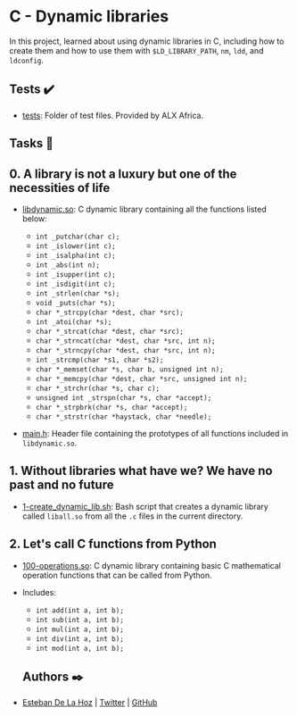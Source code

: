 # C - Dynamic libraries

In this project, learned about using dynamic libraries in C, including how to create
them and how to use them with `$LD_LIBRARY_PATH`, `nm`, `ldd`, and `ldconfig`.

## Tests :heavy_check_mark:

* [tests](./tests): Folder of test files. Provided by ALX Africa.

## Tasks :page_with_curl:

## 0. A library is not a luxury but one of the necessities of life
  * [libdynamic.so](./libdynamic.so): C dynamic library containing all the functions
  listed below:
    * `int _putchar(char c);`
    * `int _islower(int c);`
    * `int _isalpha(int c);`
    * `int _abs(int n);`
    * `int _isupper(int c);`
    * `int _isdigit(int c);`
    * `int _strlen(char *s);`
    * `void _puts(char *s);`
    * `char *_strcpy(char *dest, char *src);`
    * `int _atoi(char *s);`
    * `char *_strcat(char *dest, char *src);`
    * `char *_strncat(char *dest, char *src, int n);`
    * `char *_strncpy(char *dest, char *src, int n);`
    * `int _strcmp(char *s1, char *s2);`
    * `char *_memset(char *s, char b, unsigned int n);`
    * `char *_memcpy(char *dest, char *src, unsigned int n);`
    * `char *_strchr(char *s, char c);`
    * `unsigned int _strspn(char *s, char *accept);`
    * `char *_strpbrk(char *s, char *accept);`
    * `char *_strstr(char *haystack, char *needle);`

  * [main.h](./main.h): Header file containing the prototypes of all functions
  included in `libdynamic.so`.

## 1. Without libraries what have we? We have no past and no future
  * [1-create_dynamic_lib.sh](./1-create_dynamic_lib.sh): Bash script that creates a
  dynamic library called `liball.so` from all the `.c` files in the current directory.

## 2. Let's call C functions from Python
  * [100-operations.so](./100-operations.so): C dynamic library containing basic C
  mathematical operation functions that can be called from Python.
  * Includes:
    * `int add(int a, int b);`
    * `int sub(int a, int b);`
    * `int mul(int a, int b);`
    * `int div(int a, int b);`
    * `int mod(int a, int b);`
    
    
    ## Authors :black_nib:

- [Esteban De La Hoz](https://www.linkedin.com/in/esteban-de-la-hoz-romero-b6270017b/) | [Twitter](https://twitter.com/Esteban18911) | [GitHub](https://github.com/Esteban18911)
